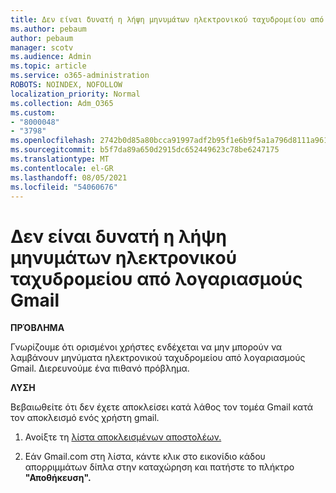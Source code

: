 ```yaml
---
title: Δεν είναι δυνατή η λήψη μηνυμάτων ηλεκτρονικού ταχυδρομείου από λογαριασμούς Gmail
ms.author: pebaum
author: pebaum
manager: scotv
ms.audience: Admin
ms.topic: article
ms.service: o365-administration
ROBOTS: NOINDEX, NOFOLLOW
localization_priority: Normal
ms.collection: Adm_O365
ms.custom:
- "8000048"
- "3798"
ms.openlocfilehash: 2742b0d85a80bcca91997adf2b95f1e6b9f5a1a796d8111a961f545f2364613d
ms.sourcegitcommit: b5f7da89a650d2915dc652449623c78be6247175
ms.translationtype: MT
ms.contentlocale: el-GR
ms.lasthandoff: 08/05/2021
ms.locfileid: "54060676"
---
```

# <a name="unable-to-receive-email-from-gmail-accounts"></a>Δεν είναι δυνατή η λήψη μηνυμάτων ηλεκτρονικού ταχυδρομείου από λογαριασμούς Gmail

**ΠΡΌΒΛΗΜΑ**

Γνωρίζουμε ότι ορισμένοι χρήστες ενδέχεται να μην μπορούν να λαμβάνουν μηνύματα ηλεκτρονικού ταχυδρομείου από λογαριασμούς Gmail. Διερευνούμε ένα πιθανό πρόβλημα.

**ΛΥΣΗ**

Βεβαιωθείτε ότι δεν έχετε αποκλείσει κατά λάθος τον τομέα Gmail κατά τον αποκλεισμό ενός χρήστη gmail.

1. Ανοίξτε τη [λίστα αποκλεισμένων αποστολέων.](https://go.microsoft.com/fwlink/?linkid=2121010)

2. Εάν Gmail.com στη λίστα, κάντε κλικ στο εικονίδιο κάδου απορριμμάτων δίπλα στην καταχώρηση και πατήστε το πλήκτρο **"Αποθήκευση".**
